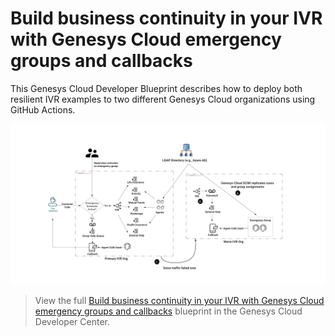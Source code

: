 # Build business continuity in your IVR with Genesys Cloud emergency groups and callbacks

This Genesys Cloud Developer Blueprint describes how to deploy both resilient IVR examples to two different Genesys Cloud organizations using GitHub Actions.

![Build resiliency in your IVR with Genesys Cloud emergency groups and callback](blueprint/images/blueprintcover.png "Build resiliency in your IVR with Genesys Cloud emergency groups and callback")

> View the full [Build business continuity in your IVR with Genesys Cloud emergency groups and callbacks](https://developer.mypurecloud.com/blueprints/) blueprint in the Genesys Cloud Developer Center. 
